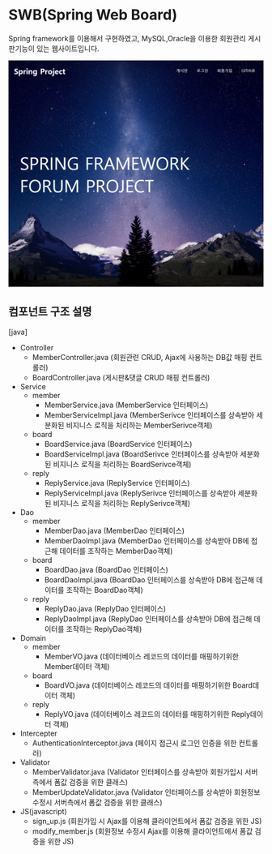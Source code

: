 SWB(Spring Web Board)
============

Spring framework를 이용해서 구현하였고, MySQL,Oracle을 이용한 회원관리 게시판기능이 있는 웹사이트입니다.

![Alt text](/src/main/webapp/resources/images/Spring-Main사진.png)

컴포넌트 구조 설명
----------
[java]
* Controller
  * MemberController.java (회원관련 CRUD, Ajax에 사용하는 DB값 매핑 컨트롤러)
  * BoardController.java  (게시판&댓글 CRUD 매핑 컨트롤러)
* Service
  * member
    * MemberService.java (MemberService 인터페이스)
    * MemberServiceImpl.java (MemberSerivce 인터페이스를 상속받아 세분화된 비지니스 로직을 처리하는 MemberSerivce객체)
  * board
    * BoardService.java (BoardService 인터페이스)
    * BoardServiceImpl.java (BoardSerivce 인터페이스를 상속받아 세분화된 비지니스 로직을 처리하는 BoardSerivce객체)
  * reply
    * ReplyService.java (ReplyService 인터페이스)
    * ReplyServiceImpl.java (ReplySerivce 인터페이스를 상속받아 세분화된 비지니스 로직을 처리하는 ReplySerivce객체)
* Dao
  * member
    * MemberDao.java (MemberDao 인터페이스)
    * MemberDaoImpl.java (MemberDao 인터페이스를 상속받아 DB에 접근해 데이터를 조작하는 MemberDao객체)
  * board
    * BoardDao.java (BoardDao 인터페이스)
    * BoardDaoImpl.java (BoardDao 인터페이스를 상속받아 DB에 접근해 데이터를 조작하는 BoardDao객체)
  * reply
    * ReplyDao.java (ReplyDao 인터페이스)
    * ReplyDaoImpl.java (ReplyDao 인터페이스를 상속받아 DB에 접근해 데이터를 조작하는 ReplyDao객체)
* Domain
  * member
    * MemberVO.java (데이터베이스 레코드의 데이터를 매핑하기위한 Member데이터 객체)
  * board
    * BoardVO.java (데이터베이스 레코드의 데이터를 매핑하기위한 Board데이터 객체)
  * reply
    * ReplyVO.java (데이터베이스 레코드의 데이터를 매핑하기위한 Reply데이터 객체)
* Intercepter
  * AuthenticationInterceptor.java (페이지 접근시 로그인 인증을 위한 컨트롤러)
* Validator
  * MemberValidator.java (Validator 인터페이스를 상속받아 회원가입시 서버측에서 폼값 검증을 위한 클래스)
  * MemberUpdateValidator.java  (Validator 인터페이스를 상속받아 회원정보 수정시 서버측에서 폼값 검증을 위한 클래스)
* JS(javascript)
  * sign_up.js (회원가입 시 Ajax를 이용해 클라이언트에서 폼값 검증을 위한 JS)
  * modify_member.js  (회원정보 수정시 Ajax를 이용해 클라이언트에서 폼값 검증을 위한 JS)
